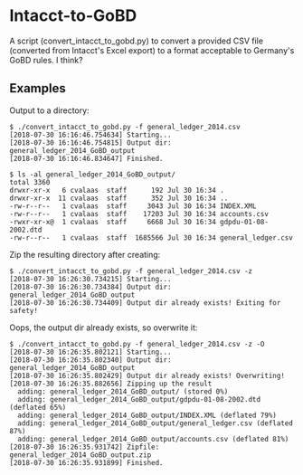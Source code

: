# Intacct-to-GoBD

A script (convert_intacct_to_gobd.py) to convert a provided CSV file (converted from Intacct's Excel export) to a format acceptable to Germany's GoBD rules. I think?

## Examples
Output to a directory:
```
$ ./convert_intacct_to_gobd.py -f general_ledger_2014.csv
[2018-07-30 16:16:46.754634] Starting...
[2018-07-30 16:16:46.754815] Output dir: general_ledger_2014_GoBD_output
[2018-07-30 16:16:46.834647] Finished.

$ ls -al general_ledger_2014_GoBD_output/
total 3360
drwxr-xr-x   6 cvalaas  staff      192 Jul 30 16:34 .
drwxr-xr-x  11 cvalaas  staff      352 Jul 30 16:34 ..
-rw-r--r--   1 cvalaas  staff     3043 Jul 30 16:34 INDEX.XML
-rw-r--r--   1 cvalaas  staff    17203 Jul 30 16:34 accounts.csv
-rwxr-xr-x@  1 cvalaas  staff     6668 Jul 30 16:34 gdpdu-01-08-2002.dtd
-rw-r--r--   1 cvalaas  staff  1685566 Jul 30 16:34 general_ledger.csv
```

Zip the resulting directory after creating:
```
$ ./convert_intacct_to_gobd.py -f general_ledger_2014.csv -z
[2018-07-30 16:26:30.734215] Starting...
[2018-07-30 16:26:30.734384] Output dir: general_ledger_2014_GoBD_output
[2018-07-30 16:26:30.734409] Output dir already exists! Exiting for safety!
```

Oops, the output dir already exists, so overwrite it:
```
$ ./convert_intacct_to_gobd.py -f general_ledger_2014.csv -z -O
[2018-07-30 16:26:35.802121] Starting...
[2018-07-30 16:26:35.802340] Output dir: general_ledger_2014_GoBD_output
[2018-07-30 16:26:35.802429] Output dir already exists! Overwriting!
[2018-07-30 16:26:35.882656] Zipping up the result
  adding: general_ledger_2014_GoBD_output/ (stored 0%)
  adding: general_ledger_2014_GoBD_output/gdpdu-01-08-2002.dtd (deflated 65%)
  adding: general_ledger_2014_GoBD_output/INDEX.XML (deflated 79%)
  adding: general_ledger_2014_GoBD_output/general_ledger.csv (deflated 87%)
  adding: general_ledger_2014_GoBD_output/accounts.csv (deflated 81%)
[2018-07-30 16:26:35.931742] Zipfile: general_ledger_2014_GoBD_output.zip
[2018-07-30 16:26:35.931899] Finished.
```
